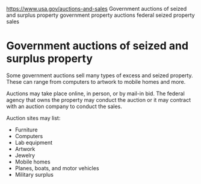 

https://www.usa.gov/auctions-and-sales
Government auctions of seized and surplus property
government property auctions
federal seized property sales

Government auctions of seized and surplus property
==================================================

Some government auctions sell many types of excess and seized property. These can range from computers to artwork to mobile homes and more.

Auctions may take place online, in person, or by mail-in bid. The federal agency that owns the property may conduct the auction or it may contract with an auction company to conduct the sales.

Auction sites may list:

* Furniture
* Computers
* Lab equipment
* Artwork
* Jewelry
* Mobile homes
* Planes, boats, and motor vehicles
* Military surplus
